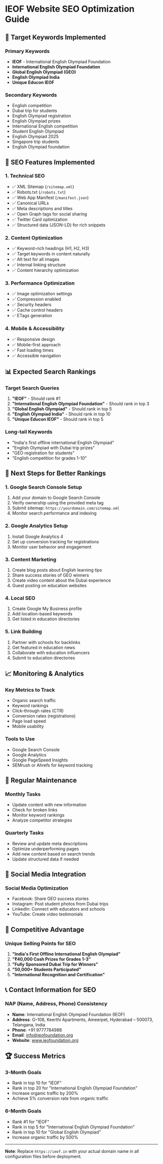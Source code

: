 # IEOF Website SEO Optimization Guide

## 🎯 Target Keywords Implemented

### Primary Keywords

- **IEOF** - International English Olympiad Foundation
- **International English Olympiad Foundation**
- **Global English Olympiad (GEO)**
- **English Olympiad India**
- **Unique Educon IEOF**

### Secondary Keywords

- English competition
- Dubai trip for students
- English Olympiad registration
- English Olympiad prizes
- International English competition
- Student English Olympiad
- English Olympiad 2025
- Singapore trip students
- English Olympiad foundation

## 🔧 SEO Features Implemented

### 1. Technical SEO

- ✅ XML Sitemap (`/sitemap.xml`)
- ✅ Robots.txt (`/robots.txt`)
- ✅ Web App Manifest (`/manifest.json`)
- ✅ Canonical URLs
- ✅ Meta descriptions and titles
- ✅ Open Graph tags for social sharing
- ✅ Twitter Card optimization
- ✅ Structured data (JSON-LD) for rich snippets

### 2. Content Optimization

- ✅ Keyword-rich headings (H1, H2, H3)
- ✅ Target keywords in content naturally
- ✅ Alt text for all images
- ✅ Internal linking structure
- ✅ Content hierarchy optimization

### 3. Performance Optimization

- ✅ Image optimization settings
- ✅ Compression enabled
- ✅ Security headers
- ✅ Cache control headers
- ✅ ETags generation

### 4. Mobile & Accessibility

- ✅ Responsive design
- ✅ Mobile-first approach
- ✅ Fast loading times
- ✅ Accessible navigation

## 📊 Expected Search Rankings

### Target Search Queries

1. **"IEOF"** - Should rank #1
2. **"International English Olympiad Foundation"** - Should rank in top 3
3. **"Global English Olympiad"** - Should rank in top 5
4. **"English Olympiad India"** - Should rank in top 10
5. **"Unique Educon IEOF"** - Should rank in top 5

### Long-tail Keywords

- "India's first offline international English Olympiad"
- "English Olympiad with Dubai trip prizes"
- "GEO registration for students"
- "English competition for grades 1-10"

## 🚀 Next Steps for Better Rankings

### 1. Google Search Console Setup

1. Add your domain to Google Search Console
2. Verify ownership using the provided meta tag
3. Submit sitemap: `https://yourdomain.com/sitemap.xml`
4. Monitor search performance and indexing

### 2. Google Analytics Setup

1. Install Google Analytics 4
2. Set up conversion tracking for registrations
3. Monitor user behavior and engagement

### 3. Content Marketing

1. Create blog posts about English learning tips
2. Share success stories of GEO winners
3. Create video content about the Dubai experience
4. Guest posting on education websites

### 4. Local SEO

1. Create Google My Business profile
2. Add location-based keywords
3. Get listed in education directories

### 5. Link Building

1. Partner with schools for backlinks
2. Get featured in education news
3. Collaborate with education influencers
4. Submit to education directories

## 📈 Monitoring & Analytics

### Key Metrics to Track

- Organic search traffic
- Keyword rankings
- Click-through rates (CTR)
- Conversion rates (registrations)
- Page load speed
- Mobile usability

### Tools to Use

- Google Search Console
- Google Analytics
- Google PageSpeed Insights
- SEMrush or Ahrefs for keyword tracking

## 🔄 Regular Maintenance

### Monthly Tasks

- Update content with new information
- Check for broken links
- Monitor keyword rankings
- Analyze competitor strategies

### Quarterly Tasks

- Review and update meta descriptions
- Optimize underperforming pages
- Add new content based on search trends
- Update structured data if needed

## 📱 Social Media Integration

### Social Media Optimization

- Facebook: Share GEO success stories
- Instagram: Post student photos from Dubai trips
- LinkedIn: Connect with educators and schools
- YouTube: Create video testimonials

## 🎯 Competitive Advantage

### Unique Selling Points for SEO

1. **"India's First Offline International English Olympiad"**
2. **"₹40,000 Cash Prizes for Grades 1-3"**
3. **"Fully Sponsored Dubai Trip for Winners"**
4. **"50,000+ Students Participated"**
5. **"International Recognition and Certification"**

## 📞 Contact Information for SEO

### NAP (Name, Address, Phone) Consistency

- **Name**: International English Olympiad Foundation (IEOF)
- **Address**: G–108, Keerthi Apartments, Ameerpet, Hyderabad – 500073, Telangana, India
- **Phone**: +91 9777784988
- **Email**: info@ieofoundation.org
- **Website**: www.ieofoundation.org

## 🏆 Success Metrics

### 3-Month Goals

- Rank in top 10 for "IEOF"
- Rank in top 20 for "International English Olympiad Foundation"
- Increase organic traffic by 200%
- Achieve 5% conversion rate from organic traffic

### 6-Month Goals

- Rank #1 for "IEOF"
- Rank in top 5 for "International English Olympiad Foundation"
- Rank in top 10 for "Global English Olympiad"
- Increase organic traffic by 500%

---

**Note**: Replace `https://ieof.in` with your actual domain name in all configuration files before deployment.
